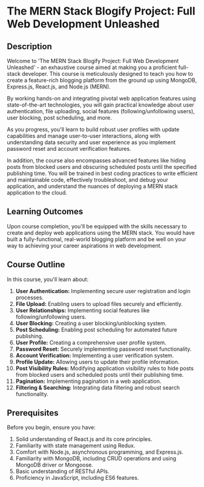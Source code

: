 # The MERN Stack Blogify Project: Full Web Development Unleashed

## Description

Welcome to 'The MERN Stack Blogify Project: Full Web Development Unleashed' - an exhaustive course aimed at making you a proficient full-stack developer. This course is meticulously designed to teach you how to create a feature-rich blogging platform from the ground up using MongoDB, Express.js, React.js, and Node.js (MERN).

By working hands-on and integrating pivotal web application features using state-of-the-art technologies, you will gain practical knowledge about user authentication, file uploading, social features (following/unfollowing users), user blocking, post scheduling, and more.

As you progress, you'll learn to build robust user profiles with update capabilities and manage user-to-user interactions, along with understanding data security and user experience as you implement password reset and account verification features.

In addition, the course also encompasses advanced features like hiding posts from blocked users and obscuring scheduled posts until the specified publishing time. You will be trained in best coding practices to write efficient and maintainable code, effectively troubleshoot, and debug your application, and understand the nuances of deploying a MERN stack application to the cloud.

## Learning Outcomes

Upon course completion, you'll be equipped with the skills necessary to create and deploy web applications using the MERN stack. You would have built a fully-functional, real-world blogging platform and be well on your way to achieving your career aspirations in web development.

## Course Outline

In this course, you'll learn about:

1. **User Authentication:** Implementing secure user registration and login processes.
2. **File Upload:** Enabling users to upload files securely and efficiently.
3. **User Relationships:** Implementing social features like following/unfollowing users.
4. **User Blocking:** Creating a user blocking/unblocking system.
5. **Post Scheduling:** Enabling post scheduling for automated future publishing.
6. **User Profile:** Creating a comprehensive user profile system.
7. **Password Reset:** Securely implementing password reset functionality.
8. **Account Verification:** Implementing a user verification system.
9. **Profile Update:** Allowing users to update their profile information.
10. **Post Visibility Rules:** Modifying application visibility rules to hide posts from blocked users and scheduled posts until their publishing time.
11. **Pagination:** Implementing pagination in a web application.
12. **Filtering & Searching:** Integrating data filtering and robust search functionality.

## Prerequisites

Before you begin, ensure you have:

1. Solid understanding of React.js and its core principles.
2. Familiarity with state management using Redux.
3. Comfort with Node.js, asynchronous programming, and Express.js.
4. Familiarity with MongoDB, including CRUD operations and using MongoDB driver or Mongoose.
5. Basic understanding of RESTful APIs.
6. Proficiency in JavaScript, including ES6 features.
